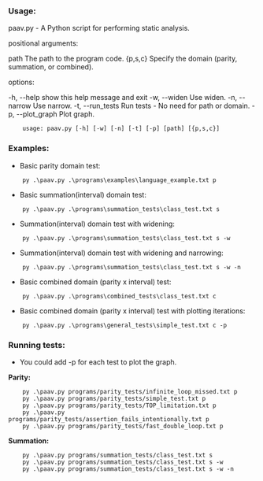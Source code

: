 
### Usage:

paav.py - A Python script for performing static analysis.

positional arguments:

  path              The path to the program code.
  {p,s,c}           Specify the domain (parity, summation, or combined).

options:

  -h, --help        show this help message and exit
  -w, --widen       Use widen.
  -n, --narrow      Use narrow.
  -t, --run_tests   Run tests - No need for path or domain.
  -p, --plot_graph  Plot graph.

```
    usage: paav.py [-h] [-w] [-n] [-t] [-p] [path] [{p,s,c}]
```

### Examples:

- Basic parity domain test:
```
    py .\paav.py .\programs\examples\language_example.txt p
```

- Basic summation(interval) domain test:
```
    py .\paav.py .\programs\summation_tests\class_test.txt s
```

- Summation(interval) domain test with widening:
```
    py .\paav.py .\programs\summation_tests\class_test.txt s -w
```

- Summation(interval) domain test with widening and narrowing:
```
    py .\paav.py .\programs\summation_tests\class_test.txt s -w -n
```

- Basic combined domain (parity x interval) test:
```
    py .\paav.py .\programs\combined_tests\class_test.txt c
```

- Basic combined domain (parity x interval) test with plotting iterations:
```
    py .\paav.py .\programs\general_tests\simple_test.txt c -p
```

### Running tests:

- You could add -p for each test to plot the graph.

**Parity:**

```
    py .\paav.py programs/parity_tests/infinite_loop_missed.txt p
    py .\paav.py programs/parity_tests/simple_test.txt p
    py .\paav.py programs/parity_tests/TOP_limitation.txt p
    py .\paav.py programs/parity_tests/assertion_fails_intentionally.txt p
    py .\paav.py programs/parity_tests/fast_double_loop.txt p
```

**Summation:**

```
    py .\paav.py programs/summation_tests/class_test.txt s
    py .\paav.py programs/summation_tests/class_test.txt s -w
    py .\paav.py programs/summation_tests/class_test.txt s -w -n



```